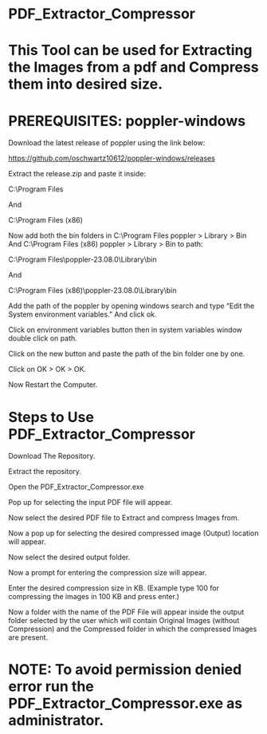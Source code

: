 # PDF_Extractor_Compressor
 
 # This Tool can be used for Extracting the Images from a pdf and Compress them into desired size.

# PREREQUISITES:  poppler-windows

Download the latest release of poppler using the link below:

https://github.com/oschwartz10612/poppler-windows/releases

Extract the release.zip and paste it inside:

C:\Program Files

And

C:\Program Files (x86)

Now add both the bin folders in C:\Program Files poppler > Library > Bin And C:\Program Files (x86) poppler > Library > Bin to path:

C:\Program Files\poppler-23.08.0\Library\bin

And

C:\Program Files (x86)\poppler-23.08.0\Library\bin

Add the path of the poppler by opening windows search and type “Edit the System environment variables.” And click ok.

Click on environment variables button then in system variables window double click on path.

Click on the new button and paste the path of the bin folder one by one.

Click on OK > OK > OK.

Now Restart the Computer.



# Steps to Use PDF_Extractor_Compressor

Download The Repository.

Extract the repository.

Open the PDF_Extractor_Compressor.exe

Pop up for selecting the input PDF file will appear.

Now select the desired PDF file to Extract and compress Images from.

Now a pop up for selecting the desired compressed image (Output)  location will appear.

Now select the desired output folder.

Now a prompt for entering the compression size will appear.

Enter the desired compression size in KB.
(Example type 100 for compressing the images in 100 KB and press enter.)

Now a folder with the name of the PDF File will appear inside the output folder selected by the user which will contain Original Images (without Compression) and the Compressed folder in which the compressed Images are present.

# NOTE: To avoid permission denied error run the PDF_Extractor_Compressor.exe as administrator.
